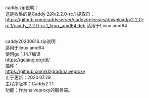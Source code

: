 ##
caddy.zip说明：  
这是收集的是Caddy 2的v2.2.0-rc.1
提取自：https://github.com/caddyserver/caddy/releases/download/v2.2.0-rc.1/caddy_2.2.0-rc.1_linux_amd64.deb
适用于Linux amd64
##
caddy20200816.zip说明  
适用于linux amd64  
使用go 1.14.7编译  
https://golang.org/dl/  
插件：  
https://github.com/klzgrad/naiveproxy  
止于更新：2020.07.29  
主程序版本：Caddy2.1.1  
功能：作为naiveproxy的服务端。  
##
